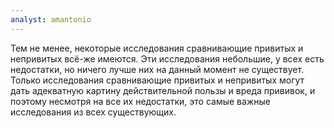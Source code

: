 ```yaml
---
analyst: amantonio
---
```


Тем не менее, некоторые исследования сравнивающие привитых и непривитых всё-же имеются. Эти исследования небольшие, у всех есть недостатки, но ничего лучше них на данный момент не существует. Только исследования сравнивающие привитых и непривитых могут дать адекватную картину действительной пользы и вреда прививок, и поэтому несмотря на все их недостатки, это самые важные исследования из всех существующих.
